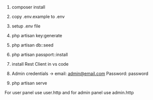 <!-- After clone this project run this commands -->

1. composer install

2. copy .env.example to .env

3. setup .env file

4. php artisan key:generate

5. php artisan db::seed

6. php artisan passport::install

7. install Rest Client in vs code

8. Admin credentials -> email: admin@email.com Password: password

9. php artisan serve

For user panel use user.http and for admin panel use admin.http



